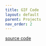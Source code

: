 ```yaml
---
title: GIF Code
layout: default
parent: Projects
nav_order: 2
---
```


[source code]

[source code]: https://github.com/Nick-Sullivan/gif-code
